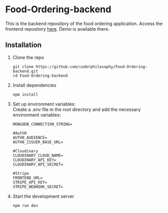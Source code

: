 # Food-Ordering-backend
This is the backend repository of the food ordering application.
Access the frontend repository [here](https://github.com/coderphilosophy/Food-Ordering-frontend). Demo is available there.

## Installation
1. Clone the repo
   ```
   git clone https://github.com/coderphilosophy/Food-Ordering-backend.git
   cd Food-Ordering-backend
   ```
2. Install dependencies
   ```
   npm install
   ```
3. Set up environment variables:<br/>
   Create a .env file in the root directory and add the necessary environment variables:
   ```
   MONGODB_CONNECTION_STRING=

   #Auth0
   AUTH0_AUDIENCE=
   AUTH0_ISSUER_BASE_URL=

   #Cloudinary
   CLOUDINARY_CLOUD_NAME=
   CLOUDINARY_API_KEY=
   CLOUDINARY_API_SECRET=

   #Stripe
   FRONTEND_URL=
   STRIPE_API_KEY=
   STRIPE_WEBHOOK_SECRET=
   ```
4. Start the development server
   ```
   npm run dev
   ```
